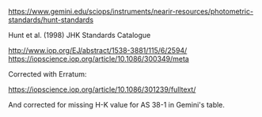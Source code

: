 
https://www.gemini.edu/sciops/instruments/nearir-resources/photometric-standards/hunt-standards

Hunt et al. (1998) JHK Standards Catalogue

http://www.iop.org/EJ/abstract/1538-3881/115/6/2594/
https://iopscience.iop.org/article/10.1086/300349/meta

Corrected with Erratum:

https://iopscience.iop.org/article/10.1086/301239/fulltext/

And corrected for missing H-K value for AS 38-1 in Gemini's table.
